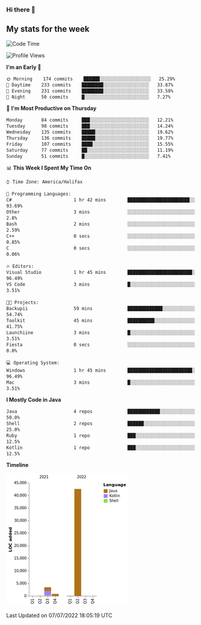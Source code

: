 ### Hi there 👋

## My stats for the week
<!--START_SECTION:waka-->
![Code Time](http://img.shields.io/badge/Code%20Time-302%20hrs%2010%20mins-blue)

![Profile Views](http://img.shields.io/badge/Profile%20Views-0-blue)

**I'm an Early 🐤** 

```text
🌞 Morning    174 commits    ██████░░░░░░░░░░░░░░░░░░░   25.29% 
🌆 Daytime    233 commits    ████████░░░░░░░░░░░░░░░░░   33.87% 
🌃 Evening    231 commits    ████████░░░░░░░░░░░░░░░░░   33.58% 
🌙 Night      50 commits     █░░░░░░░░░░░░░░░░░░░░░░░░   7.27%

```
📅 **I'm Most Productive on Thursday** 

```text
Monday       84 commits     ███░░░░░░░░░░░░░░░░░░░░░░   12.21% 
Tuesday      98 commits     ███░░░░░░░░░░░░░░░░░░░░░░   14.24% 
Wednesday    135 commits    █████░░░░░░░░░░░░░░░░░░░░   19.62% 
Thursday     136 commits    █████░░░░░░░░░░░░░░░░░░░░   19.77% 
Friday       107 commits    ████░░░░░░░░░░░░░░░░░░░░░   15.55% 
Saturday     77 commits     ██░░░░░░░░░░░░░░░░░░░░░░░   11.19% 
Sunday       51 commits     █░░░░░░░░░░░░░░░░░░░░░░░░   7.41%

```


📊 **This Week I Spent My Time On** 

```text
⌚︎ Time Zone: America/Halifax

💬 Programming Languages: 
C#                       1 hr 42 mins        ███████████████████████░░   93.69% 
Other                    3 mins              ░░░░░░░░░░░░░░░░░░░░░░░░░   2.8% 
Bash                     2 mins              ░░░░░░░░░░░░░░░░░░░░░░░░░   2.59% 
C++                      0 secs              ░░░░░░░░░░░░░░░░░░░░░░░░░   0.85% 
C                        0 secs              ░░░░░░░░░░░░░░░░░░░░░░░░░   0.06%

🔥 Editors: 
Visual Studio            1 hr 45 mins        ████████████████████████░   96.49% 
VS Code                  3 mins              █░░░░░░░░░░░░░░░░░░░░░░░░   3.51%

🐱‍💻 Projects: 
Backupii                 59 mins             █████████████░░░░░░░░░░░░   54.74% 
Toolkit                  45 mins             ██████████░░░░░░░░░░░░░░░   41.75% 
Launchiine               3 mins              █░░░░░░░░░░░░░░░░░░░░░░░░   3.51% 
Fiesta                   0 secs              ░░░░░░░░░░░░░░░░░░░░░░░░░   0.0%

💻 Operating System: 
Windows                  1 hr 45 mins        ████████████████████████░   96.49% 
Mac                      3 mins              █░░░░░░░░░░░░░░░░░░░░░░░░   3.51%

```

**I Mostly Code in Java** 

```text
Java                     4 repos             ████████████░░░░░░░░░░░░░   50.0% 
Shell                    2 repos             ██████░░░░░░░░░░░░░░░░░░░   25.0% 
Ruby                     1 repo              ███░░░░░░░░░░░░░░░░░░░░░░   12.5% 
Kotlin                   1 repo              ███░░░░░░░░░░░░░░░░░░░░░░   12.5%

```


**Timeline**

![Chart not found](https://raw.githubusercontent.com/lyndseyy/lyndseyy/main/charts/bar_graph.png) 


 Last Updated on 07/07/2022 18:05:19 UTC
<!--END_SECTION:waka-->